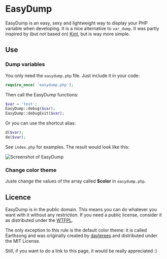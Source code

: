 EasyDump
=====

EasyDump is an easy, sexy and lightweight way to display your PHP variable when developing. It is a nice alternative to ```var_dump```. It was partly inspired by (but not based on) [Kint](http://www.webresourcesdepot.com/kint-a-debugging-helper-for-php-apps/), but is way more simple.

## Use

### Dump variables

You only need the ```easydump.php``` file. Just include it in your code:

```php
require_once( 'easydump.php');
```

Then call the EasyDump functions:

```php
$var = 'test';
EasyDump::debug($var);
EasyDump::debugExit($var);
```

Or you can use the shortcut alias:

```php
d($var);
de($var);
```

See ```index.php``` for examples. The result would look like this:

![Screenshot of EasyDump](http://www.yosko.net/data/images/easydump.png)

### Change color theme

Juste change the values of the array called **$color** in ```easydump.php```.

## Licence

EasyDump is in the public domain. This means you can do whatever you want with it without any restriction. If you need a public license, consider it as distributed under the [WTFPL](http://www.wtfpl.net/txt/copying/).

The only exception to this rule is the default color theme: it is called Earthsong and was originally created by [daylerees](https://github.com/daylerees/colour-schemes/#earthsong) and distributed under the MIT License.

Still, if you want to do a link to this page, it would be really appreciated :)
